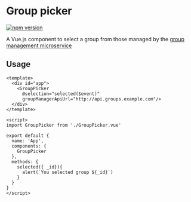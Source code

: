 # Group picker

[![npm version](https://badge.fury.io/js/@moreillon%2Fvue_group_picker.svg)](https://badge.fury.io/js/@moreillon%2Fvue_group_picker)

A Vue.js component to select a group from those managed by the [group management microservice](https://github.com/maximemoreillon/group_manager)

## Usage

```
<template>
  <div id="app">
    <GroupPicker
      @selection="selected($event)"
      groupManagerApiUrl="http://api.groups.example.com"/>
  </div>
</template>

<script>
import GroupPicker from './GroupPicker.vue'

export default {
  name: 'App',
  components: {
    GroupPicker
  },
  methods: {
    selected({ _id}){
      alert(`You selected group ${_id}`)
    }
  }
}
</script>
```

